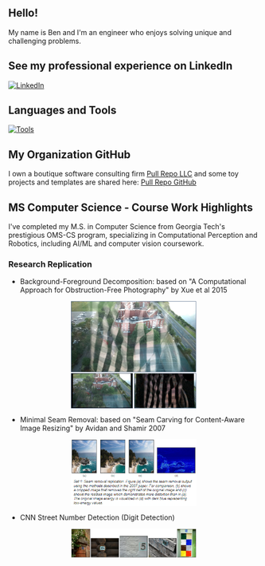 <!--
**bbooher/bbooher** is a ✨ _special_ ✨ repository because its `README.md` (this file) appears on your GitHub profile.
-->
## Hello!
My name is Ben and I'm an engineer who enjoys solving unique and challenging problems.

## See my professional experience on LinkedIn
[![LinkedIn](https://skillicons.dev/icons?i=linkedin)](https://www.linkedin.com/in/bjbooher/)


## Languages and Tools
[![Tools](https://skillicons.dev/icons?i=c,cpp,py,rust,cmake,git,vscode,anaconda,opencv,pytorch,ubuntu,linux,raspberrypi,arduino&perline=7)](https://skillicons.dev)

## My Organization GitHub
I own a boutique software consulting firm [Pull Repo LLC](https://pull-repo.com) and some toy projects and templates are shared here:
[Pull Repo GitHub](https://github.com/PullRepo)


## MS Computer Science - Course Work Highlights
I've completed my M.S. in Computer Science from Georgia Tech's prestigious OMS-CS program, specializing in Computational Perception and Robotics, including AI/ML and computer vision coursework.

### Research Replication
- Background-Foreground Decomposition: based on "A Computational Approach for Obstruction-Free Photography" by Xue et al 2015

<img
  style="display: block;
        margin-left: auto;
        margin-right: auto;
        width: 50%;"
  src="https://github.com/bbooher/bbooher/blob/master/Obstruction.png"
  alt="Obstruction Free Photography">
</img> 

- Minimal Seam Removal: based on "Seam Carving for Content-Aware Image Resizing" by Avidan and Shamir 2007

<img
  style="display: block;
        margin-left: auto;
        margin-right: auto;
        width: 50%;"
  src="https://github.com/bbooher/bbooher/blob/master/Seams.png"
  alt="Seam Removal">
</img>

- CNN Street Number Detection (Digit Detection)

<img
  style="display: block;
        margin-left: auto;
        margin-right: auto;
        width: 50%;"
  src="https://github.com/bbooher/bbooher/blob/master/Digits.png"
  alt="Digit Detection">
</img>
